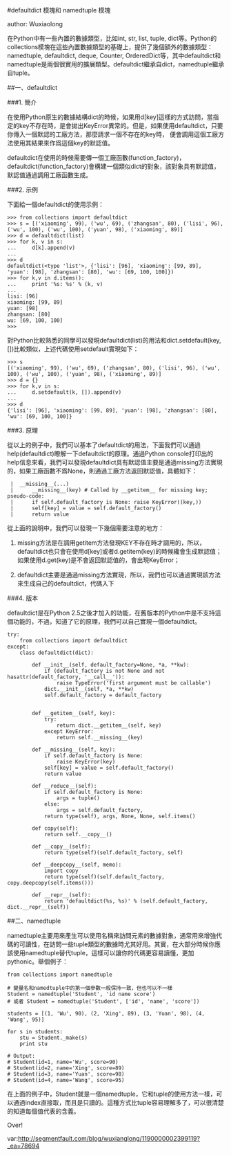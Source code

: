 #defaultdict 模塊和 namedtuple 模塊

author: Wuxiaolong

在Python中有一些內置的數據類型，比如int, str, list, tuple, dict等。Python的collections模塊在這些內置數據類型的基礎上，提供了幾個額外的數據類型：namedtuple, defaultdict, deque, Counter, OrderedDict等，其中defaultdict和namedtuple是兩個很實用的擴展類型。defaultdict繼承自dict，namedtuple繼承自tuple。

##一、defaultdict

###1. 簡介

在使用Python原生的數據結構dict的時候，如果用d[key]這樣的方式訪問，當指定的key不存在時，是會拋出KeyError異常的。但是，如果使用defaultdict，只要你傳入一個默認的工廠方法，那麼請求一個不存在的key時， 便會調用這個工廠方法使用其結果來作爲這個key的默認值。

defaultdict在使用的時候需要傳一個工廠函數(function_factory)，defaultdict(function_factory)會構建一個類似dict的對象，該對象具有默認值，默認值通過調用工廠函數生成。

###2. 示例

下面給一個defaultdict的使用示例：

    >>> from collections import defaultdict
    >>> s = [('xiaoming', 99), ('wu', 69), ('zhangsan', 80), ('lisi', 96), ('wu', 100), ('wu', 100), ('yuan', 98), ('xiaoming', 89)]
    >>> d = defaultdict(list)
    >>> for k, v in s:
    ...     d[k].append(v)
    ... 
    >>> d
    defaultdict(<type 'list'>, {'lisi': [96], 'xiaoming': [99, 89], 'yuan': [98], 'zhangsan': [80], 'wu': [69, 100, 100]})
    >>> for k,v in d.items():
    ...     print '%s: %s' % (k, v)
    ... 
    lisi: [96]
    xiaoming: [99, 89]
    yuan: [98]
    zhangsan: [80]
    wu: [69, 100, 100]
    >>> 

對Python比較熟悉的同學可以發現defaultdict(list)的用法和dict.setdefault(key, [])比較類似，上述代碼使用setdefault實現如下：

    >>> s
    [('xiaoming', 99), ('wu', 69), ('zhangsan', 80), ('lisi', 96), ('wu', 100), ('wu', 100), ('yuan', 98), ('xiaoming', 89)]
    >>> d = {}
    >>> for k,v in s:
    ...     d.setdefault(k, []).append(v)
    ... 
    >>> d
    {'lisi': [96], 'xiaoming': [99, 89], 'yuan': [98], 'zhangsan': [80], 'wu': [69, 100, 100]}

###3. 原理

從以上的例子中，我們可以基本了defaultdict的用法，下面我們可以通過help(defaultdict)瞭解一下defaultdict的原理。通過Python console打印出的help信息來看，我們可以發現defaultdict具有默認值主要是通過missing方法實現的，如果工廠函數不爲None，則通過工廠方法返回默認值，具體如下：

     |  __missing__(...)
     |      __missing__(key) # Called by __getitem__ for missing key; pseudo-code:
     |      if self.default_factory is None: raise KeyError((key,))
     |      self[key] = value = self.default_factory()
     |      return value

從上面的說明中，我們可以發現一下幾個需要注意的地方：

1. missing方法是在調用getitem方法發現KEY不存在時才調用的，所以，defaultdict也只會在使用d[key]或者d.getitem(key)的時候纔會生成默認值；如果使用d.get(key)是不會返回默認值的，會出現KeyError；

2. defaultdict主要是通過missing方法實現，所以，我們也可以通過實現該方法來生成自己的defaultdict，代碼入下

###4. 版本

defaultdict是在Python 2.5之後才加入的功能，在舊版本的Python中是不支持這個功能的，不過，知道了它的原理，我們可以自己實現一個defaultdict。

    try:
        from collections import defaultdict
    except:
        class defaultdict(dict):

            def __init__(self, default_factory=None, *a, **kw):
                if (default_factory is not None and not hasattr(default_factory, '__call__')):
                    raise TypeError('first argument must be callable')
                dict.__init__(self, *a, **kw)
                self.default_factory = default_factory

                
            def __getitem__(self, key):
                try:
                    return dict.__getitem__(self, key)
                except KeyError:
                    return self.__missing__(key)

            def __missing__(self, key):
                if self.default_factory is None:
                    raise KeyError(key)
                self[key] = value = self.default_factory()
                return value

            def __reduce__(self):
                if self.default_factory is None:
                    args = tuple()
                else:
                    args = self.default_factory,
                return type(self), args, None, None, self.items()

            def copy(self):
                return self.__copy__()

            def __copy__(self):
                return type(self)(self.default_factory, self)

            def __deepcopy__(self, memo):
                import copy
                return type(self)(self.default_factory, copy.deepcopy(self.items()))

            def __repr__(self):
                return 'defaultdict(%s, %s)' % (self.default_factory, dict.__repr__(self))

##二、namedtuple

namedtuple主要用來產生可以使用名稱來訪問元素的數據對象，通常用來增強代碼的可讀性，在訪問一些tuple類型的數據時尤其好用。其實，在大部分時候你應該使用namedtuple替代tuple，這樣可以讓你的代碼更容易讀懂，更加pythonic。舉個例子：

    from collections import namedtuple

    # 變量名和namedtuple中的第一個參數一般保持一致，但也可以不一樣
    Student = namedtuple('Student', 'id name score')
    # 或者 Student = namedtuple('Student', ['id', 'name', 'score'])

    students = [(1, 'Wu', 90), (2, 'Xing', 89), (3, 'Yuan', 98), (4, 'Wang', 95)]

    for s in students:
        stu = Student._make(s)
        print stu

    # Output:
    # Student(id=1, name='Wu', score=90)
    # Student(id=2, name='Xing', score=89)
    # Student(id=3, name='Yuan', score=98)
    # Student(id=4, name='Wang', score=95)

在上面的例子中，Student就是一個namedtuple，它和tuple的使用方法一樣，可以通過index直接取，而且是只讀的。這種方式比tuple容易理解多了，可以很清楚的知道每個值代表的含義。

Over!

var:http://segmentfault.com/blog/wuxianglong/1190000002399119?_ea=78694


